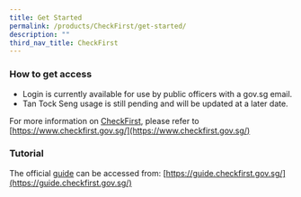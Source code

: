 ```yaml
---
title: Get Started
permalink: /products/CheckFirst/get-started/
description: ""
third_nav_title: CheckFirst
---
```

### **How to get access**
* Login is currently available for use by public officers with a gov.sg email. 
* Tan Tock Seng usage is still pending and will be updated at a later date. 

For more information on [CheckFirst](https://www.checkfirst.gov.sg/), please refer to [https://www.checkfirst.gov.sg/](https://www.checkfirst.gov.sg/)

### **Tutorial**
The official [guide](https://guide.checkfirst.gov.sg/) can be accessed from: [https://guide.checkfirst.gov.sg/](https://guide.checkfirst.gov.sg/)
